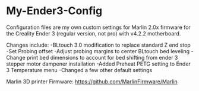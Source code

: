 # My-Ender3-Config

Configuration files are my own custom settings for Marlin 2.0x firmware for the Creality Ender 3 (regular version, not pro) with v4.2.2 motherboard.

Changes include:
  -BLtouch 3.0 modification to replace standard Z end stop
  -Set Probing offset
  -Adjust probing margins to center BLtouch bed leveling
  -Change print bed dimensions to account for bed shifting from ender 3 stepper motor dampener installation
  -Added Preheat PETG setting to Ender 3 Temperature menu
  -Changed a few other default settings


Marlin 3D printer Firmware:
https://github.com/MarlinFirmware/Marlin 
